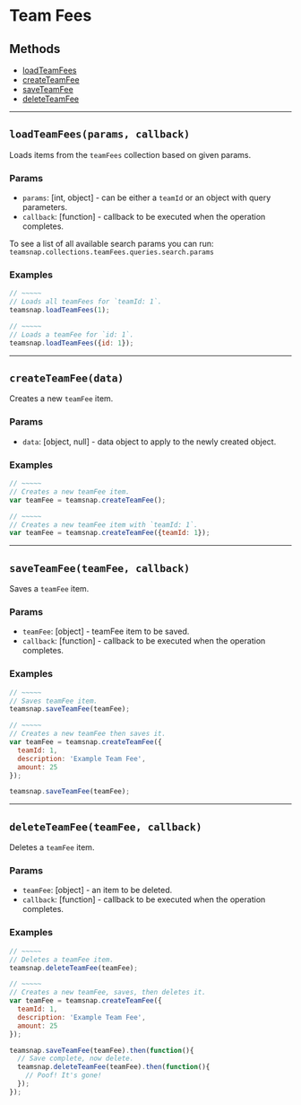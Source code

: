 # Team Fees

## Methods

- [loadTeamFees](#loadTeamFees)
- [createTeamFee](#createTeamFee)
- [saveTeamFee](#saveTeamFee)
- [deleteTeamFee](#deleteTeamFee)


---
<a id="loadTeamFees"></a>
## `loadTeamFees(params, callback)`
Loads items from the `teamFees` collection based on given params.

### Params
* `params`: [int, object] - can be either a `teamId` or an object with query parameters.
* `callback`: [function] - callback to be executed when the operation completes.

To see a list of all available search params you can run:
`teamsnap.collections.teamFees.queries.search.params`

### Examples
```javascript
// ~~~~~
// Loads all teamFees for `teamId: 1`.
teamsnap.loadTeamFees(1);

// ~~~~~
// Loads a teamFee for `id: 1`.
teamsnap.loadTeamFees({id: 1});
```


---


<a id="createTeamFee"></a>
## `createTeamFee(data)`
Creates a new `teamFee` item.

### Params
* `data`: [object, null] - data object to apply to the newly created object.

### Examples
```javascript
// ~~~~~
// Creates a new teamFee item.
var teamFee = teamsnap.createTeamFee();

// ~~~~~
// Creates a new teamFee item with `teamId: 1`.
var teamFee = teamsnap.createTeamFee({teamId: 1});
```


---


<a id="saveTeamFee"></a>
## `saveTeamFee(teamFee, callback)`
Saves a `teamFee` item.

### Params
* `teamFee`: [object] - teamFee item to be saved.
* `callback`: [function] - callback to be executed when the operation completes.

### Examples
```javascript
// ~~~~~
// Saves teamFee item.
teamsnap.saveTeamFee(teamFee);

// ~~~~~
// Creates a new teamFee then saves it.
var teamFee = teamsnap.createTeamFee({
  teamId: 1,
  description: 'Example Team Fee',
  amount: 25
});

teamsnap.saveTeamFee(teamFee);
```


---


<a id="deleteTeamFee"></a>
## `deleteTeamFee(teamFee, callback)`
Deletes a `teamFee` item.

### Params
* `teamFee`: [object] - an item to be deleted.
* `callback`: [function] - callback to be executed when the operation completes.

### Examples
```javascript
// ~~~~~
// Deletes a teamFee item.
teamsnap.deleteTeamFee(teamFee);

// ~~~~~
// Creates a new teamFee, saves, then deletes it.
var teamFee = teamsnap.createTeamFee({
  teamId: 1,
  description: 'Example Team Fee',
  amount: 25
});

teamsnap.saveTeamFee(teamFee).then(function(){
  // Save complete, now delete.
  teamsnap.deleteTeamFee(teamFee).then(function(){
    // Poof! It's gone!
  });
});
```
